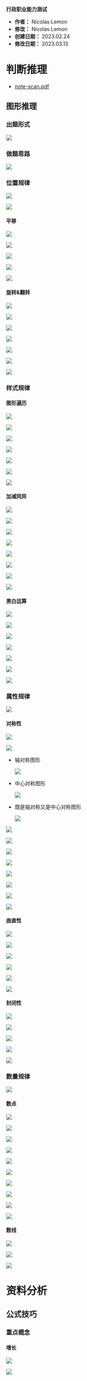 **行政职业能力测试**

- **作者：** Nicolas·Lemon
- **修改：** Nicolas·Lemon
- **创建日期：** 2023.02.24
- **修改日期：** 2023.03.13

# 判断推理

* [note-scan.pdf](./res/note-scan.pdf)

## 图形推理

### 出题形式

![](administrative-test.assets/2023-02-24-10-59-16-image.png)

### 做题思路

![](administrative-test.assets/2023-02-24-11-00-49-image.png)

### 位置规律

![](administrative-test.assets/2023-02-24-16-46-13-image.png)

![](administrative-test.assets/2023-02-24-11-02-35-image.png)

#### 平移

![](administrative-test.assets/2023-02-24-16-47-14-image.png)

![](administrative-test.assets/2023-02-24-15-07-51-image.png)

![](administrative-test.assets/2023-02-24-15-08-24-image.png)

![](administrative-test.assets/2023-02-24-15-09-03-image.png)

![](administrative-test.assets/2023-02-24-15-10-23-image.png)

#### 旋转&翻转

![](administrative-test.assets/2023-02-24-16-48-03-image.png)

![](administrative-test.assets/2023-02-24-15-11-29-image.png)

![](administrative-test.assets/2023-02-24-15-11-45-image.png)

![](administrative-test.assets/2023-02-24-15-12-04-image.png)

![](administrative-test.assets/2023-02-24-15-12-27-image.png)

![](administrative-test.assets/2023-02-24-15-13-01-image.png)

![](administrative-test.assets/2023-02-24-15-13-25-image.png)

### 样式规律

#### 图形遍历

![](administrative-test.assets/2023-02-24-14-58-37-image.png)

![](administrative-test.assets/2023-02-24-14-53-52-image.png)

![](administrative-test.assets/2023-02-24-15-02-02-image.png)

![](administrative-test.assets/2023-02-24-15-02-36-image.png)

![](administrative-test.assets/2023-02-24-14-57-56-image.png)

![](administrative-test.assets/2023-02-24-14-57-04-image.png)

![](administrative-test.assets/2023-02-24-14-55-27-image.png)

#### 加减同异

![](administrative-test.assets/2023-02-24-16-10-19-image.png)

![](administrative-test.assets/2023-02-24-16-34-43-image.png)

![](administrative-test.assets/2023-02-24-16-14-20-image.png)

![](administrative-test.assets/2023-02-24-16-15-39-image.png)

![](administrative-test.assets/2023-02-24-16-21-21-image.png)

![](administrative-test.assets/2023-02-24-16-24-03-image.png)

![](administrative-test.assets/2023-02-24-16-27-51-image.png)

![](administrative-test.assets/2023-02-24-16-30-48-image.png)

#### 黑白运算

![](administrative-test.assets/2023-02-24-16-37-37-image.png)

![](administrative-test.assets/2023-02-24-16-45-00-image.png)

![](administrative-test.assets/2023-02-24-16-39-35-image.png)

![](administrative-test.assets/2023-02-24-16-40-59-image.png)

![](administrative-test.assets/2023-02-24-16-42-08-image.png)

![](administrative-test.assets/2023-02-24-16-43-30-image.png)

![](administrative-test.assets/2023-02-24-16-44-26-image.png)

### 属性规律

![](administrative-test.assets/2023-02-27-14-03-52-image.png) 

#### 对称性

![](administrative-test.assets/2023-02-27-14-18-15-image.png)

![](administrative-test.assets/2023-02-27-14-37-11-image.png)

* 轴对称图形
  
  ![](administrative-test.assets/2023-02-27-14-06-03-image.png)

* 中心对称图形
  
  ![](administrative-test.assets/2023-02-27-14-07-42-image.png)

* 既是轴对称又是中心对称图形
  
  ![](administrative-test.assets/2023-02-27-14-09-10-image.png)

![](administrative-test.assets/2023-02-27-14-10-26-image.png)

![](administrative-test.assets/2023-02-27-14-11-15-image.png)

![](administrative-test.assets/2023-02-27-14-12-39-image.png)

![](administrative-test.assets/2023-02-27-14-14-35-image.png)

![](administrative-test.assets/2023-02-27-14-25-16-image.png)

![](administrative-test.assets/2023-02-27-14-27-13-image.png)

![](administrative-test.assets/2023-02-27-14-29-25-image.png)

![](administrative-test.assets/2023-02-27-14-30-40-image.png)

#### 曲直性

![](administrative-test.assets/2023-02-27-16-17-44-image.png)

![](administrative-test.assets/2023-02-27-16-25-12-image.png)

![](administrative-test.assets/2023-02-27-16-18-25-image.png)

![](administrative-test.assets/2023-02-27-16-18-58-image.png)

![](administrative-test.assets/2023-02-27-16-20-16-image.png)

![](administrative-test.assets/2023-02-27-16-23-02-image.png)

#### 封闭性

![](administrative-test.assets/2023-02-27-16-27-58-image.png)

![](administrative-test.assets/2023-02-27-16-32-13-image.png)

![](administrative-test.assets/2023-02-27-16-29-27-image.png)

![](administrative-test.assets/2023-02-27-16-30-36-image.png)

![](administrative-test.assets/2023-02-27-16-31-19-image.png)

### 数量规律

![](administrative-test.assets/2023-02-27-20-17-20-image.png)

#### 数点

![](administrative-test.assets/2023-02-27-20-18-56-image.png)

![](administrative-test.assets/2023-02-27-20-20-57-image.png)

![](administrative-test.assets/2023-02-28-20-32-13-image.png)

![](administrative-test.assets/2023-02-28-20-22-56-image.png)

![](administrative-test.assets/2023-02-28-20-24-19-image.png)

![](administrative-test.assets/2023-02-28-20-26-02-image.png)

![](administrative-test.assets/2023-02-28-20-27-34-image.png)

![](administrative-test.assets/2023-02-28-20-28-10-image.png)

![](administrative-test.assets/2023-02-28-20-29-21-image.png)

![](administrative-test.assets/2023-02-28-20-31-05-image.png)

#### 数线

![](administrative-test.assets/2023-02-28-20-35-19-image.png)

![](administrative-test.assets/2023-02-28-20-36-18-image.png)

![](administrative-test.assets/2023-02-28-20-49-26-image.png)

# 资料分析

## 公式技巧

### 重点概念

#### 增长

![](administrative-test.assets/2023-03-13-22-49-10-image.png)

![](administrative-test.assets/2023-03-13-23-55-09-image.png)
